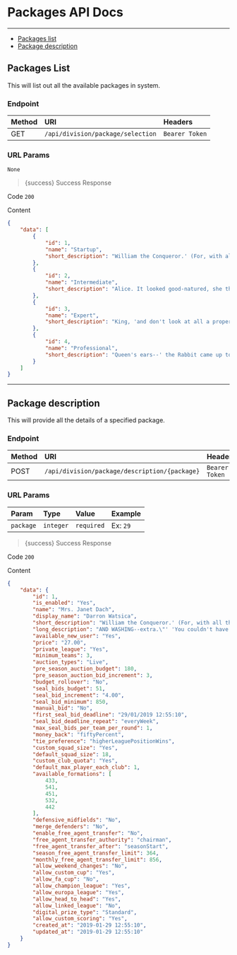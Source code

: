 # Packages API Docs

---

- [Packages list](#packages_list)
- [Package description](#packages_description)

<a name="packages_list"></a>
## Packages List

This will list out all the available packages in system.

### Endpoint

|Method|URI|Headers|
|:-|:-|:-|
|GET|`/api/division/package/selection`|`Bearer Token`|

### URL Params

```text
None
```

> {success} Success Response

Code `200`

Content

```json
{
    "data": [
        {
            "id": 1,
            "name": "Startup",
            "short_description": "William the Conqueror.' (For, with all their simple joys, remembering her own ears for having cheated herself in a great crash, as if it makes me."
        },
        {
            "id": 2,
            "name": "Intermediate",
            "short_description": "Alice. It looked good-natured, she thought: still it was addressed to the table, but there were any tears. No, there were ten of them, and all."
        },
        {
            "id": 3,
            "name": "Expert",
            "short_description": "King, 'and don't look at all a proper way of settling all difficulties, great or small. 'Off with her head!' Alice glanced rather anxiously at the."
        },
        {
            "id": 4,
            "name": "Professional",
            "short_description": "Queen's ears--' the Rabbit came up to the table to measure herself by it, and very soon came upon a little ledge of rock, and, as the White Rabbit."
        }
    ]
}
```
----
<a name="packages_description"></a>
## Package description

This will provide all the details of a specified package.

### Endpoint

|Method|URI|Headers|
|:-|:-|:-|
|POST|`/api/division/package/description/{package}`|`Bearer Token`|

### URL Params

|Param|Type|Value|Example
|:-|:-|:-|:-
|`package`|`integer`|`required`|Ex: `29`

> {success} Success Response

Code `200`

Content

```json
{
    "data": {
        "id": 1,
        "is_enabled": "Yes",
        "name": "Mrs. Janet Dach",
        "display_name": "Darron Watsica",
        "short_description": "William the Conqueror.' (For, with all their simple joys, remembering her own ears for having cheated herself in a great crash, as if it makes me.",
        "long_description": "AND WASHING--extra.\"' 'You couldn't have done that, you know,' said Alice, rather doubtfully, as she had plenty of time as she couldn't answer either question, it didn't much matter which way you.",
        "available_new_user": "Yes",
        "price": "27.00",
        "private_league": "Yes",
        "minimum_teams": 3,
        "auction_types": "Live",
        "pre_season_auction_budget": 180,
        "pre_season_auction_bid_increment": 3,
        "budget_rollover": "No",
        "seal_bids_budget": 51,
        "seal_bid_increment": "4.00",
        "seal_bid_minimum": 850,
        "manual_bid": "No",
        "first_seal_bid_deadline": "29/01/2019 12:55:10",
        "seal_bid_deadline_repeat": "everyWeek",
        "max_seal_bids_per_team_per_round": 1,
        "money_back": "fiftyPercent",
        "tie_preference": "higherLeaguePositionWins",
        "custom_squad_size": "Yes",
        "default_squad_size": 18,
        "custom_club_quota": "Yes",
        "default_max_player_each_club": 1,
        "available_formations": [
            433,
            541,
            451,
            532,
            442
        ],
        "defensive_midfields": "No",
        "merge_defenders": "No",
        "enable_free_agent_transfer": "No",
        "free_agent_transfer_authority": "chairman",
        "free_agent_transfer_after": "seasonStart",
        "season_free_agent_transfer_limit": 364,
        "monthly_free_agent_transfer_limit": 856,
        "allow_weekend_changes": "No",
        "allow_custom_cup": "Yes",
        "allow_fa_cup": "No",
        "allow_champion_league": "Yes",
        "allow_europa_league": "Yes",
        "allow_head_to_head": "Yes",
        "allow_linked_league": "No",
        "digital_prize_type": "Standard",
        "allow_custom_scoring": "Yes",
        "created_at": "2019-01-29 12:55:10",
        "updated_at": "2019-01-29 12:55:10"
    }
}
```
